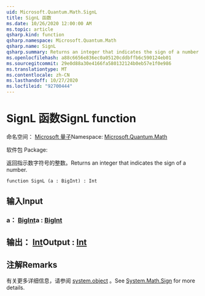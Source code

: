 ```yaml
---
uid: Microsoft.Quantum.Math.SignL
title: SignL 函数
ms.date: 10/26/2020 12:00:00 AM
ms.topic: article
qsharp.kind: function
qsharp.namespace: Microsoft.Quantum.Math
qsharp.name: SignL
qsharp.summary: Returns an integer that indicates the sign of a number.
ms.openlocfilehash: a88c6656e836ec0a05120cddbffb6c590124eb01
ms.sourcegitcommit: 29e0d88a30e4166fa580132124b0eb57e1f0e986
ms.translationtype: MT
ms.contentlocale: zh-CN
ms.lasthandoff: 10/27/2020
ms.locfileid: "92700444"
---
```

# <a name="signl-function"></a><span data-ttu-id="d98b9-102">SignL 函数</span><span class="sxs-lookup"><span data-stu-id="d98b9-102">SignL function</span></span>

<span data-ttu-id="d98b9-103">命名空间： [Microsoft 量子](xref:Microsoft.Quantum.Math)</span><span class="sxs-lookup"><span data-stu-id="d98b9-103">Namespace: [Microsoft.Quantum.Math](xref:Microsoft.Quantum.Math)</span></span>

<span data-ttu-id="d98b9-104">软件包 [](https://nuget.org/packages/)</span><span class="sxs-lookup"><span data-stu-id="d98b9-104">Package: [](https://nuget.org/packages/)</span></span>


<span data-ttu-id="d98b9-105">返回指示数字符号的整数。</span><span class="sxs-lookup"><span data-stu-id="d98b9-105">Returns an integer that indicates the sign of a number.</span></span>

```qsharp
function SignL (a : BigInt) : Int
```


## <a name="input"></a><span data-ttu-id="d98b9-106">输入</span><span class="sxs-lookup"><span data-stu-id="d98b9-106">Input</span></span>

### <a name="a--bigint"></a><span data-ttu-id="d98b9-107">a： [BigInt](xref:microsoft.quantum.lang-ref.bigint)</span><span class="sxs-lookup"><span data-stu-id="d98b9-107">a : [BigInt](xref:microsoft.quantum.lang-ref.bigint)</span></span>





## <a name="output--int"></a><span data-ttu-id="d98b9-108">输出： [Int](xref:microsoft.quantum.lang-ref.int)</span><span class="sxs-lookup"><span data-stu-id="d98b9-108">Output : [Int](xref:microsoft.quantum.lang-ref.int)</span></span>



## <a name="remarks"></a><span data-ttu-id="d98b9-109">注解</span><span class="sxs-lookup"><span data-stu-id="d98b9-109">Remarks</span></span>

<span data-ttu-id="d98b9-110">有关更多详细信息，请参阅 [system.object](https://docs.microsoft.com/dotnet/api/system.math.sign) 。</span><span class="sxs-lookup"><span data-stu-id="d98b9-110">See [System.Math.Sign](https://docs.microsoft.com/dotnet/api/system.math.sign) for more details.</span></span>